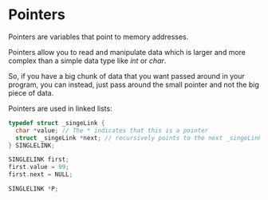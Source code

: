 # Pointers

Pointers are variables that point to memory addresses.

Pointers allow you to read and manipulate data which is larger and more complex than a simple data type like *int* or *char*.

So, if you have a big chunk of data that you want passed around in your program, you can instead, just pass around the small pointer and not the big piece of data.

Pointers are used in linked lists:

```c
typedef struct _singeLink {
  char *value; // The * indicates that this is a pointer
  struct _singeLink *next; // recursively points to the next _singeLink as a pointer
} SINGLELINK;

SINGLELINK first;
first.value = 99;
first.next = NULL;

SINGLELINK *P;
```
